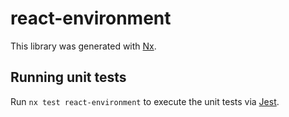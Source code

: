 # react-environment

This library was generated with [Nx](https://nx.dev).

## Running unit tests

Run `nx test react-environment` to execute the unit tests via [Jest](https://jestjs.io).
